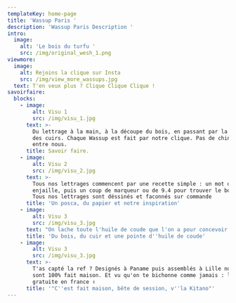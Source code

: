 ```yaml
---
templateKey: home-page
title: 'Wassup Paris '
description: 'Wassup Paris Description '
intro:
  image:
    alt: 'Le bois du turfu '
    src: /img/original_wesh_1.png
viewmore:
  image:
    alt: Rejoins la clique sur Insta
    src: /img/view_more_wassups.jpg
  text: T'en veux plus ? Clique Clique Clique !
savoirfaire:
  blocks:
    - image:
        alt: Visu 1
        src: /img/visu_1.jpg
      text: >-
        Du lettrage à la main, à la découpe du bois, en passant par la gravure
        des cuirs. Chaque Wassup est fait par notre clique. Pas de chinoiseries
        entre nous.
      title: Savoir faire.
    - image:
        alt: Visu 2
        src: /img/visu_2.jpg
      text: >-
        Tous nos lettrages commencent par une recette simple : un mot qui nous
        enjaille, puis un coup de marqueur ou de 9.4 pour trouver le bon flow.
        Tous nos lettrages sont déssinés et faconnés sur commande
      title: 'Un posca, du papier et notre inspiration'
    - image:
        alt: Visu 3
        src: /img/visu_3.jpg
      text: "On lache toute l'huile de coude que l'on a pour concevoir de la tête jusqu'au pied chaque Wassup. Une passion et un goût prononcé pour la perfection. Plus besoin d'aller Go-muscu. \U0001F4AA"
      title: 'Du bois, du cuir et une pointe d''huile de coude'
    - image:
        alt: Visu 3
        src: /img/visu_3.jpg
      text: >-
        T'as capté la ref ? Designés à Paname puis assemblés à Lille nos Wassups
        sont 100% fait maison. Et vu qu'on te bichonne comme jamais : livraison
        gratuite en france ✌️
      title: '"C''est fait maison, bête de session, v''la Kitano"'
---
```



